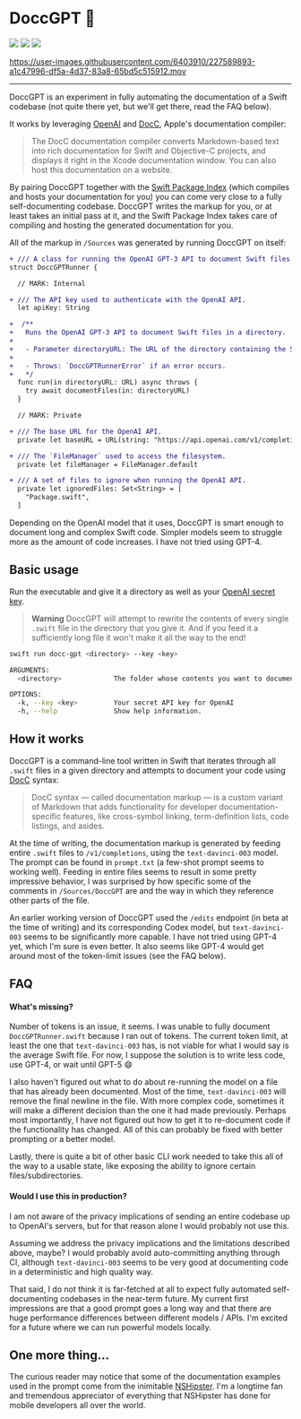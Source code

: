 # DoccGPT 🧹

![](https://github.com/gonzalonunez/docc-gpt/actions/workflows/build.yml/badge.svg)
[![](https://img.shields.io/endpoint?url=https%3A%2F%2Fswiftpackageindex.com%2Fapi%2Fpackages%2Fgonzalonunez%2Fdocc-gpt%2Fbadge%3Ftype%3Dswift-versions)](https://swiftpackageindex.com/gonzalonunez/docc-gpt)
[![](https://img.shields.io/endpoint?url=https%3A%2F%2Fswiftpackageindex.com%2Fapi%2Fpackages%2Fgonzalonunez%2Fdocc-gpt%2Fbadge%3Ftype%3Dplatforms)](https://swiftpackageindex.com/gonzalonunez/docc-gpt)

https://user-images.githubusercontent.com/6403910/227589893-a1c47996-df5a-4d37-83a8-65bd5c515912.mov

---

DoccGPT is an experiment in fully automating the documentation of a Swift codebase (not quite there yet, but we'll get there, read the FAQ below).

It works by leveraging [OpenAI](https://platform.openai.com/docs/api-reference/completions) and [DocC](https://developer.apple.com/documentation/docc), Apple's documentation compiler:

> The DocC documentation compiler converts Markdown-based text into rich documentation for Swift and Objective-C projects, and displays it right in the Xcode documentation window. You can also host this documentation on a website.

By pairing DoccGPT together with the [Swift Package Index](https://blog.swiftpackageindex.com/posts/auto-generating-auto-hosting-and-auto-updating-docc-documentation/) (which compiles and hosts your documentation for you) you can come very close to a fully self-documenting codebase. DoccGPT writes the markup for you, or at least takes an initial pass at it, and the Swift Package Index takes care of compiling and hosting the generated documentation for you.

All of the markup in `/Sources` was generated by running DoccGPT on itself:

```diff
+ /// A class for running the OpenAI GPT-3 API to document Swift files.
struct DoccGPTRunner {

  // MARK: Internal

+ /// The API key used to authenticate with the OpenAI API.
  let apiKey: String

+  /**
+   Runs the OpenAI GPT-3 API to document Swift files in a directory.
+
+   - Parameter directoryURL: The URL of the directory containing the Swift files to document.
+
+   - Throws: `DoccGPTRunnerError` if an error occurs.
+   */
  func run(in directoryURL: URL) async throws {
    try await documentFiles(in: directoryURL)
  }

  // MARK: Private

+ /// The base URL for the OpenAI API.
  private let baseURL = URL(string: "https://api.openai.com/v1/completions")!

+ /// The `FileManager` used to access the filesystem.
  private let fileManager = FileManager.default

+ /// A set of files to ignore when running the OpenAI API.
  private let ignoredFiles: Set<String> = [
    "Package.swift",
  ]
```

Depending on the OpenAI model that it uses, DoccGPT is smart enough to document long and complex Swift code. Simpler models seem to struggle more as the amount of code increases. I have not tried using GPT-4.

## Basic usage

Run the executable and give it a directory as well as your [OpenAI secret key](https://platform.openai.com/account/api-keys).

> **Warning**
> DoccGPT will attempt to rewrite the contents of every single `.swift` file in the directory that you give it. And if you feed it a sufficiently long file it won't make it all the way to the end!

```bash
swift run docc-gpt <directory> --key <key>
```

```bash
ARGUMENTS:
  <directory>             The folder whose contents you want to document

OPTIONS:
  -k, --key <key>         Your secret API key for OpenAI
  -h, --help              Show help information.
```

## How it works

DoccGPT is a command-line tool written in Swift that iterates through all `.swift` files in a given directory and attempts to document your code using [DocC](https://developer.apple.com/documentation/docc) syntax:

> DocC syntax — called documentation markup — is a custom variant of Markdown that adds functionality for developer documentation-specific features, like cross-symbol linking, term-definition lists, code listings, and asides.

At the time of writing, the documentation markup is generated by feeding entire `.swift` files to `/v1/completions`, using the `text-davinci-003` model. The prompt can be found in `prompt.txt` (a few-shot prompt seems to working well). Feeding in entire files seems to result in some pretty impressive behavior, I was surprised by how specific some of the comments in `/Sources/DoccGPT` are and the way in which they reference other parts of the file.

An earlier working version of DoccGPT used the `/edits` endpoint (in beta at the time of writing) and its corresponding Codex model, but `text-davinci-003` seems to be significantly more capable. I have not tried using GPT-4 yet, which I'm sure is even better. It also seems like GPT-4 would get around most of the token-limit issues (see the FAQ below).

## FAQ

#### What's missing?

Number of tokens is an issue, it seems. I was unable to fully document `DoccGPTRunner.swift` because I ran out of tokens. The current token limit, at least the one that `text-davinci-003` has, is not viable for what I would say is the average Swift file. For now, I suppose the solution is to write less code, use GPT-4, or wait until GPT-5 😄

I also haven't figured out what to do about re-running the model on a file that has already been documented. Most of the time, `text-davinci-003` will remove the final newline in the file. With more complex code, sometimes it will make a different decision than the one it had made previously. Perhaps most importantly, I have not figured out how to get it to re-document code if the functionality has changed. All of this can probably be fixed with better prompting or a better model.

Lastly, there is quite a bit of other basic CLI work needed to take this all of the way to a usable state, like exposing the ability to ignore certain files/subdirectories.

#### Would I use this in production?

I am not aware of the privacy implications of sending an entire codebase up to OpenAI's servers, but for that reason alone I would probably not use this.

Assuming we address the privacy implications and the limitations described above, maybe? I would probably avoid auto-committing anything through CI, although `text-davinci-003` seems to be very good at documenting code in a deterministic and high quality way.

That said, I do not think it is far-fetched at all to expect fully automated self-documenting codebases in the near-term future. My current first impressions are that a good prompt goes a long way and that there are huge performance differences between different models / APIs. I'm excited for a future where we can run powerful models locally.

## One more thing...

The curious reader may notice that some of the documentation examples used in the prompt come from the inimitable [NSHipster](https://nshipster.com/swift-documentation/). I'm a longtime fan and tremendous appreciator of everything that NSHipster has done for mobile developers all over the world.

